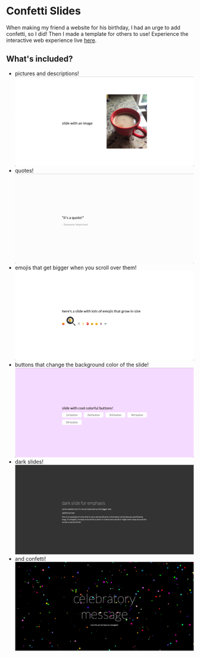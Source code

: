 # Confetti Slides

When making my friend a website for his birthday, I had an urge to add confetti, so I did! Then I made a template for others to use! Experience the interactive web experience live [here](https://rswernofsky.com/projects/confetti-slides/).

## What's included?
* pictures and descriptions!
![a screenshot of a slide with a picture and a description next to it](readme-pics/picture.png)
* quotes!
![a screenshot of a slide with a quote on it](readme-pics/quote.png)
* emojis that get bigger when you scroll over them!
![a screenshot of a slide with emojis that get bigger when scrolled over](readme-pics/bigEmojis.png)
* buttons that change the background color of the slide!
![a screenshot of a slide with buttons that change the background color](readme-pics/colorfulButton.png)
* dark slides!
![a screenshot of a slide with a darker background for contrast](readme-pics/darkSlide.png)
* and confetti!
![a screenshot of a slide with confetti and a large message](readme-pics/confetti.png)
